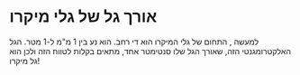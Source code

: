 # אורך גל של גלי מיקרו

למעשה , התחום של גלי המיקרו הוא די רחב. הוא נע בין 1 מ"מ ל-1 מטר. הגל
האלקטרומגנטי הזה, שאורך הגל שלו סנטימטר אחד, מתאים בקלות לטווח הזה ולכן הוא גל
מיקרו!
